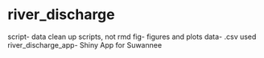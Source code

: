 # river_discharge



script- data clean up scripts, not rmd
fig- figures and plots
data- .csv used 
river_discharge_app- Shiny App for Suwannee